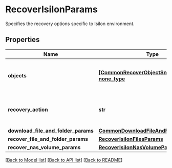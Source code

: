 # RecoverIsilonParams

Specifies the recovery options specific to Isilon environment.

## Properties
Name | Type | Description | Notes
------------ | ------------- | ------------- | -------------
**objects** | [**[CommonRecoverObjectSnapshotParams], none_type**](CommonRecoverObjectSnapshotParams.md) | Specifies the list of recover Object parameters. | 
**recovery_action** | **str** | Specifies the type of recover action to be performed. | 
**download_file_and_folder_params** | [**CommonDownloadFileAndFolderParams**](CommonDownloadFileAndFolderParams.md) |  | [optional] 
**recover_file_and_folder_params** | [**RecoverIsilonFilesParams**](RecoverIsilonFilesParams.md) |  | [optional] 
**recover_nas_volume_params** | [**RecoverIsilonNasVolumeParams**](RecoverIsilonNasVolumeParams.md) |  | [optional] 

[[Back to Model list]](../README.md#documentation-for-models) [[Back to API list]](../README.md#documentation-for-api-endpoints) [[Back to README]](../README.md)


